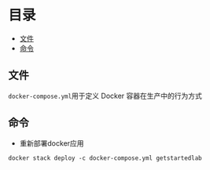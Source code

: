 # 目录

- [文件](#文件)
- [命令](#命令)

## 文件

`docker-compose.yml`用于定义 Docker 容器在生产中的行为方式

## 命令

- 重新部署docker应用

```shell
docker stack deploy -c docker-compose.yml getstartedlab
```
